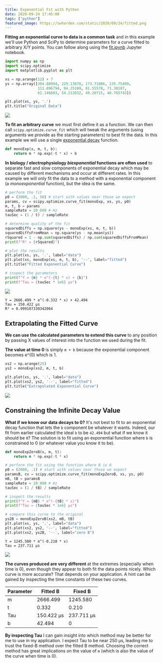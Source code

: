```yaml
---
title: Exponential Fit with Python
date: 2020-09-24 17:45:00
tags: ["python"]
featured_image: https://swharden.com/static/2020/09/24/fitted.png
---
```




**Fitting an exponential curve to data is a common task** and in this example we'll use Python and SciPy to determine parameters for a curve fitted to arbitrary X/Y points. You can follow along using the [fit.ipynb](https://swharden.com/static/2020/09/24/fit.ipynb) Jupyter notebook.

```python
import numpy as np
import scipy.optimize
import matplotlib.pyplot as plt

xs = np.arange(12) + 7
ys = np.array([304.08994, 229.13878, 173.71886, 135.75499,
               111.096794, 94.25109, 81.55578, 71.30187, 
               62.146603, 54.212032, 49.20715, 46.765743])

plt.plot(xs, ys, '.')
plt.title("Original Data")
```

<div class="text-center">

![](https://swharden.com/static/2020/09/24/original.png)

</div>

**To fit an arbitrary curve** we must first define it as a function. We can then call `scipy.optimize.curve_fit` which will tweak the arguments (using arguments we provide as the starting parameters) to best fit the data. In this example we will use a single [exponential decay](https://en.wikipedia.org/wiki/Exponential_decay) function. 

```python
def monoExp(x, m, t, b):
    return m * np.exp(-t * x) + b
```

**In biology / electrophysiology _biexponential_ functions are often used** to separate fast and slow components of exponential decay which may be caused by different mechanisms and occur at different rates. In this example we will only fit the data to a method with a exponential component (a _monoexponential_ function), but the idea is the same.

```python
# perform the fit
p0 = (2000, .1, 50) # start with values near those we expect
params, cv = scipy.optimize.curve_fit(monoExp, xs, ys, p0)
m, t, b = params
sampleRate = 20_000 # Hz
tauSec = (1 / t) / sampleRate

# determine quality of the fit
squaredDiffs = np.square(ys - monoExp(xs, m, t, b))
squaredDiffsFromMean = np.square(ys - np.mean(ys))
rSquared = 1 - np.sum(squaredDiffs) / np.sum(squaredDiffsFromMean)
print(f"R² = {rSquared}")

# plot the results
plt.plot(xs, ys, '.', label="data")
plt.plot(xs, monoExp(xs, m, t, b), '--', label="fitted")
plt.title("Fitted Exponential Curve")

# inspect the parameters
print(f"Y = {m} * e^(-{t} * x) + {b}")
print(f"Tau = {tauSec * 1e6} µs")
```

<div class="text-center">

![](https://swharden.com/static/2020/09/24/fitted.png)

</div>

```
Y = 2666.499 * e^(-0.332 * x) + 42.494
Tau = 150.422 µs
R² = 0.999107330342064
```

## Extrapolating the Fitted Curve

**We can use the calculated parameters to extend this curve** to any position by passing X values of interest into the function we used during the fit. 

**The value at time 0** is simply `m + b` because the exponential component becomes e^(0) which is 1.

```python
xs2 = np.arange(25)
ys2 = monoExp(xs2, m, t, b)

plt.plot(xs, ys, '.', label="data")
plt.plot(xs2, ys2, '--', label="fitted")
plt.title("Extrapolated Exponential Curve")
```

<div class="text-center">

![](https://swharden.com/static/2020/09/24/fitted2.png)

</div>

## Constraining the Infinite Decay Value

**What if we know our data decays to 0?** It's not best to fit to an exponential decay function that lets the `b` component be whatever it wants. Indeed, our fit from earlier calculated the ideal `b` to be `42.494` but what if we know it should be `0`? The solution is to fit using an exponential function where `b` is constrained to 0 (or whatever value you know it to be).

```python
def monoExpZeroB(x, m, t):
    return m * np.exp(-t * x)

# perform the fit using the function where B is 0
p0 = (2000, .1) # start with values near those we expect
paramsB, cv = scipy.optimize.curve_fit(monoExpZeroB, xs, ys, p0)
mB, tB = paramsB
sampleRate = 20_000 # Hz
tauSec = (1 / tB) / sampleRate

# inspect the results
print(f"Y = {mB} * e^(-{tB} * x)")
print(f"Tau = {tauSec * 1e6} µs")

# compare this curve to the original
ys2B = monoExpZeroB(xs2, mB, tB)
plt.plot(xs, ys, '.', label="data")
plt.plot(xs2, ys2, '--', label="fitted")
plt.plot(xs2, ys2B, '--', label="zero B")
```

```
Y = 1245.580 * e^(-0.210 * x)
Tau = 237.711 µs
```

<div class="text-center">

![](https://swharden.com/static/2020/09/24/fits.png)

</div>

**The curves produced are very different** at the extremes (especially when time is 0), even though they appear to both fit the data points nicely. Which curve is more accurate? That depends on your application. A hint can be gained by inspecting the time constants of these two curves.

<div class="text-center">

Parameter | Fitted B | Fixed B
---|---|---
m|2666.499|1245.580
t|0.332|0.210
Tau|150.422 µs|237.711 µs
b|42.494|0

</div>

**By inspecting Tau** I can gain insight into which method may be better for me to use in my application. I expect Tau to be near 250 µs, leading me to trust the fixed-B method over the fitted B method. Choosing the correct method has great implications on the value of `m` (which is also the value of the curve when time is 0).